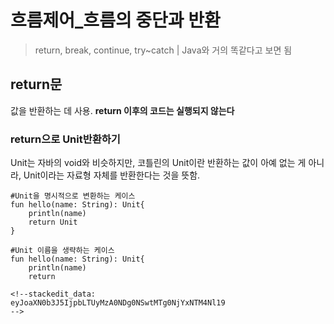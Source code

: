 # 흐름제어_흐름의 중단과 반환
>return, break, continue, try~catch | Java와 거의 똑같다고 보면 됨

## return문
값을 반환하는 데 사용. **return 이후의 코드는 실행되지 않는다**
### return으로 Unit반환하기
Unit는 자바의 void와 비슷하지만, 코틀린의 Unit이란 반환하는 값이 아예 없는 게 아니라, Unit이라는 자료형 자체를 반환한다는 것을 뜻함.
```
#Unit을 명시적으로 변환하는 케이스
fun hello(name: String): Unit{
	println(name)
	return Unit
}
```
```
#Unit 이름을 생략하는 케이스
fun hello(name: String): Unit{
	println(name)
	return
	
<!--stackedit_data:
eyJoaXN0b3J5IjpbLTUyMzA0NDg0NSwtMTg0NjYxNTM4Nl19
-->